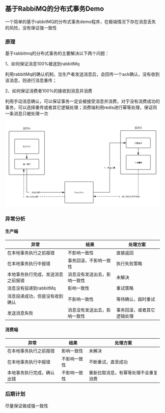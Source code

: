 ## 基于RabbiMQ的分布式事务Demo

一个简单的基于rabbitMQ的分布式事务demo程序，在极端情况下存在消息丢失的风险，没有保证强一致性

### 原理

基于rabbitmq的分布式事务的主要解决以下两个问题：

1、如何保证消息100%被送到rabbitMq

利用rabbitMq的确认机制，当生产者发送消息后，会回传一个ack确认，没有收到该消息，则进行消息重传；

2、如何保证消费者100%的接收到消息并消费

利用手动消息确认，可以保证事务一定会被接受消息并消费，对于没有消费成功的事务，可以选择重传或者其它逻辑处理；消费端利用redis进行幂等处理，保证同一条消息只被处理一次

<img src="./mq.png" alt="mq" style="zoom: 67%;" />

### 异常分析

#### 生产端

| 异常                               | 结果                         | 处理方案                   |
| ---------------------------------- | ---------------------------- | -------------------------- |
| 在本地事务执行之前报错             | 不影响一致性                 | 直接返回                   |
| 在本地事务执行中报错               | 事务回滚，不影响一致性       | 执行失败策略               |
| 本地事务执行完成，发送消息之前报错 | 消息没有发送出去，影响一致性 | 未解决                     |
| 消息没有投递到rabbitMq             | 影响一致性                   | 重试策略                   |
| 消息投递成功，但是没有收到确认     | 不影响一致性                 | 等待确认，超时重试         |
| 发送消息失败                       | 消息没有发送出去，影响一致性 | 事务回滚，或者其它逻辑处理 |

#### 消费端

| 异常                               | 结果                         | 处理方案                   |
| ---------------------------------- | ---------------------------- | -------------------------- |
| 在本地事务执行之前报错     | 影响一致性   | 未解决                           |
| 在本地事务执行中报错       | 不影响一致性 | 不断重试，直至成功               |
| 本地事务执行完成，确认出错 | 不影响一致性 | 重新拉取消息，有幂等处理不会重复消费 |
### 后期计划
尽量保证做成强一致性